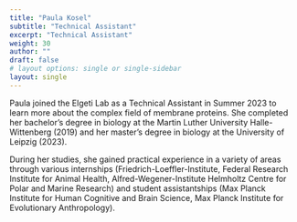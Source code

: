 ```yaml
---
title: "Paula Kosel"
subtitle: "Technical Assistant"
excerpt: "Technical Assistant"
weight: 30
author: ""
draft: false
# layout options: single or single-sidebar
layout: single
---
```

Paula joined the Elgeti Lab as a Technical Assistant in Summer 2023 to learn more about the complex field of membrane proteins. She completed her bachelor’s degree in biology at the Martin Luther University Halle-Wittenberg (2019) and her master’s degree in biology at the University of Leipzig (2023).

During her studies, she gained practical experience in a variety of areas through various internships (Friedrich-Loeffler-Institute, Federal Research Institute for Animal Health, Alfred-Wegener-Institute Helmholtz Centre for Polar and Marine Research) and student assistantships (Max Planck Institute for Human Cognitive and Brain Science, Max Planck Institute for Evolutionary Anthropology).
